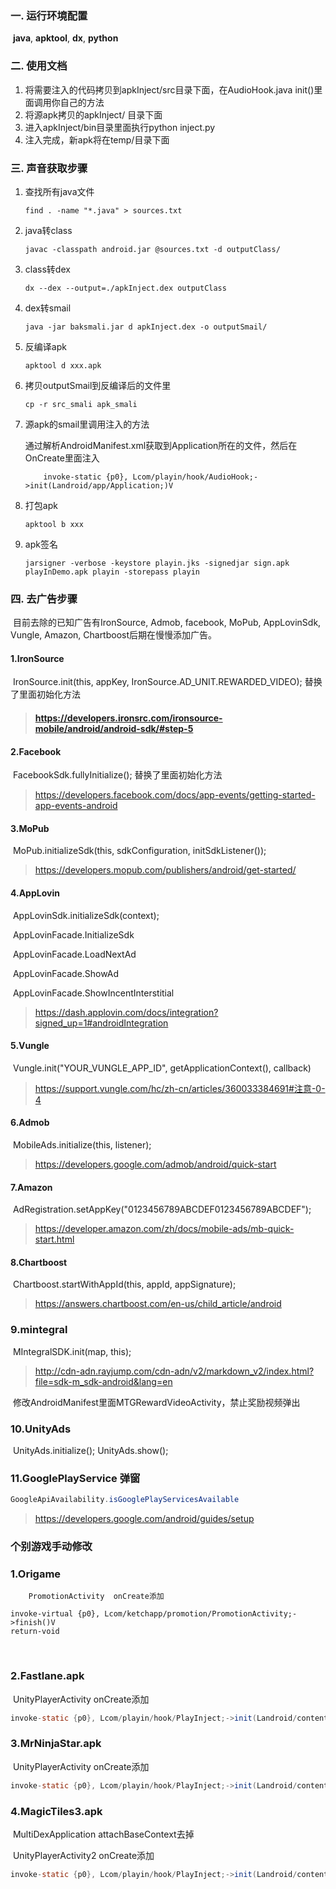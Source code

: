 ### 一. 运行环境配置

​    **java**, **apktool**, **dx**, **python**

### 二. 使用文档

1. 将需要注入的代码拷贝到apkInject/src目录下面，在AudioHook.java init()里面调用你自己的方法
2. 将源apk拷贝的apkInject/ 目录下面
3. 进入apkInject/bin目录里面执行python inject.py
4. 注入完成，新apk将在temp/目录下面

### 三. 声音获取步骤

1. 查找所有java文件

   `find . -name "*.java" > sources.txt`

2. java转class

   `javac -classpath android.jar @sources.txt -d outputClass/`

3. class转dex

   `dx --dex --output=./apkInject.dex outputClass`

4. dex转smail

   `java -jar baksmali.jar d apkInject.dex -o outputSmail/`

5. 反编译apk

   `apktool d xxx.apk`

6. 拷贝outputSmail到反编译后的文件里

   `cp -r src_smali apk_smali`

7. 源apk的smail里调用注入的方法

   通过解析AndroidManifest.xml获取到Application所在的文件，然后在OnCreate里面注入 

   ```
       invoke-static {p0}, Lcom/playin/hook/AudioHook;->init(Landroid/app/Application;)V
   ```

8. 打包apk 

   `apktool b xxx`

9. apk签名

   `jarsigner -verbose -keystore playin.jks -signedjar sign.apk playInDemo.apk playin -storepass playin`

### 四. 去广告步骤

​	目前去除的已知广告有IronSource, Admob, facebook, MoPub, AppLovinSdk, Vungle, Amazon, Chartboost后期在慢慢添加广告。

#### 	1.IronSource

​		IronSource.init(this, appKey, IronSource.AD_UNIT.REWARDED_VIDEO); 替换了里面初始化方法

> #### https://developers.ironsrc.com/ironsource-mobile/android/android-sdk/#step-5

#### 	2.Facebook

​		FacebookSdk.fullyInitialize(); 替换了里面初始化方法

> https://developers.facebook.com/docs/app-events/getting-started-app-events-android

#### 	3.MoPub

​		MoPub.initializeSdk(this, sdkConfiguration, initSdkListener());

> https://developers.mopub.com/publishers/android/get-started/

#### 	4.AppLovin

​		AppLovinSdk.initializeSdk(context);

​		AppLovinFacade.InitializeSdk

​		AppLovinFacade.LoadNextAd

​		AppLovinFacade.ShowAd	

​		AppLovinFacade.ShowIncentInterstitial		

> https://dash.applovin.com/docs/integration?signed_up=1#androidIntegration

#### 	5.Vungle

​		Vungle.init("YOUR_VUNGLE_APP_ID", getApplicationContext(), callback)

> https://support.vungle.com/hc/zh-cn/articles/360033384691#注意-0-4

#### 	6.Admob

​		MobileAds.initialize(this, listener);

> https://developers.google.com/admob/android/quick-start

#### 	7.Amazon

​		AdRegistration.setAppKey("0123456789ABCDEF0123456789ABCDEF");

> https://developer.amazon.com/zh/docs/mobile-ads/mb-quick-start.html

#### 	8.Chartboost

​		Chartboost.startWithAppId(this, appId, appSignature);

> https://answers.chartboost.com/en-us/child_article/android

### 	9.mintegral

​		MIntegralSDK.init(map, this);

> http://cdn-adn.rayjump.com/cdn-adn/v2/markdown_v2/index.html?file=sdk-m_sdk-android&lang=en

​		修改AndroidManifest里面MTGRewardVideoActivity，禁止奖励视频弹出

### 	10.UnityAds

​		UnityAds.initialize(); UnityAds.show(); 



### 11.GooglePlayService 弹窗

```java
GoogleApiAvailability.isGooglePlayServicesAvailable
```

> https://developers.google.com/android/guides/setup



###  个别游戏手动修改

###  	1.Origame

 		PromotionActivity  onCreate添加

```
invoke-virtual {p0}, Lcom/ketchapp/promotion/PromotionActivity;->finish()V
return-void
```

​		

### 2.Fastlane.apk

​		UnityPlayerActivity onCreate添加

```java
invoke-static {p0}, Lcom/playin/hook/PlayInject;->init(Landroid/content/Context;)V
```



### 3.MrNinjaStar.apk

​		UnityPlayerActivity onCreate添加

```java
invoke-static {p0}, Lcom/playin/hook/PlayInject;->init(Landroid/content/Context;)V
```

### 4.MagicTiles3.apk

​		MultiDexApplication attachBaseContext去掉

​		UnityPlayerActivity2 onCreate添加

```java
invoke-static {p0}, Lcom/playin/hook/PlayInject;->init(Landroid/content/Context;)V
```